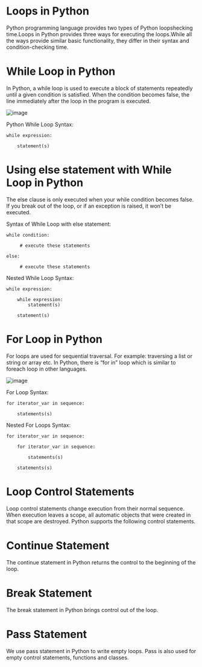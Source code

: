 # Loops in Python
Python programming language provides two types of Python loopshecking time.Loops in Python provides three ways for executing the loops.While all the ways provide similar basic functionality, they differ in their syntax and condition-checking time.
# While Loop in Python
In Python, a while loop is used to execute a block of statements repeatedly until a given condition is satisfied. When the condition becomes false, the line immediately after the loop in the program is executed.

![image](https://github.com/PrithivRaaj/LearnPython/assets/111727780/87ff84aa-10f1-442e-8d2c-d541cfc161ec)


Python While Loop Syntax:

    while expression:

        statement(s)
    
# Using else statement with While Loop in Python
The else clause is only executed when your while condition becomes false. If you break out of the loop, or if an exception is raised, it won’t be executed. 

Syntax of While Loop with else statement:

    while condition:

         # execute these statements
     
    else:

         # execute these statements

Nested While Loop Syntax:

    while expression:

        while expression: 
            statement(s)
        
        statement(s)

# For Loop in Python
For loops are used for sequential traversal. For example: traversing a list or string or array etc. In Python, there is “for in” loop which is similar to foreach loop in other languages.

![image](https://github.com/PrithivRaaj/LearnPython/assets/111727780/1fb1ce35-69ab-45ae-ad78-1cd0d655f5e6)


For Loop Syntax:

    for iterator_var in sequence:

        statements(s)
    
Nested For Loops Syntax:

    for iterator_var in sequence:

        for iterator_var in sequence:
    
            statements(s)
        
        statements(s)
    
# Loop Control Statements
Loop control statements change execution from their normal sequence. When execution leaves a scope, all automatic objects that were created in that scope are destroyed. Python supports the following control statements.
# Continue Statement
The continue statement in Python returns the control to the beginning of the loop.

# Break Statement
The break statement in Python brings control out of the loop.

# Pass Statement
We use pass statement in Python to write empty loops. Pass is also used for empty control statements, functions and classes.
   
